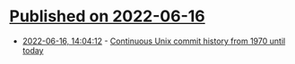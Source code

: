 # [Published on 2022-06-16](index.md)

* [2022-06-16, 14:04:12](https://news.ycombinator.com/item?id=31766179) - [Continuous Unix commit history from 1970 until today](https://github.com/dspinellis/unix-history-repo)
